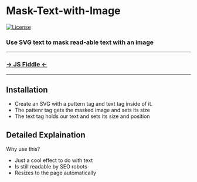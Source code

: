 # Mask-Text-with-Image

[![License](http://img.shields.io/badge/License-MIT-blue.svg)](http://opensource.org/licenses/MIT)

### Use SVG text to mask read-able text with an image

***
### [→ JS Fiddle ←](http://jsfiddle.net/pvm44na9/3/)
***

Installation
------------
* Create an SVG with a pattern tag and text tag inside of it.
* The pattenr tag gets the masked image and sets its size
* The text tag holds our text and sets its size and position


Detailed Explaination
-----------

Why use this? 

* Just a cool effect to do with text
* Is still readable by SEO robots
* Resizes to the page automatically
